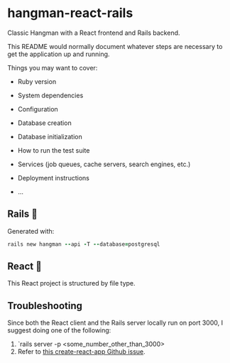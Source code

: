# hangman-react-rails

Classic Hangman with a React frontend and Rails backend. 

This README would normally document whatever steps are necessary to get the
application up and running.

Things you may want to cover:

* Ruby version

* System dependencies

* Configuration

* Database creation

* Database initialization

* How to run the test suite

* Services (job queues, cache servers, search engines, etc.)

* Deployment instructions

* ...

## Rails 🚂

Generated with:

```ruby
rails new hangman --api -T --database=postgresql
```

## React 🧫

This React project is structured by file type.

## Troubleshooting

Since both the React client and the Rails server locally run on port 3000, I suggest doing one of the following:

  1. `rails server -p <some_number_other_than_3000>
  2. Refer to [this create-react-app Github issue](https://github.com/facebook/create-react-app/issues/1083).
